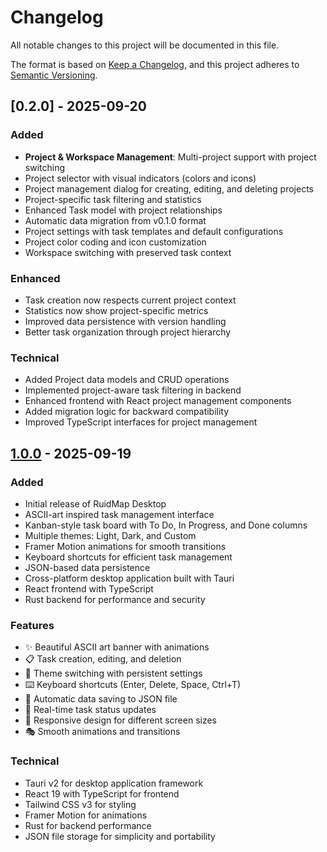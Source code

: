 # Changelog

All notable changes to this project will be documented in this file.

The format is based on [Keep a Changelog](https://keepachangelog.com/en/1.0.0/),
and this project adheres to [Semantic Versioning](https://semver.org/spec/v2.0.0.html).

## [0.2.0] - 2025-09-20

### Added
- **Project & Workspace Management**: Multi-project support with project switching
- Project selector with visual indicators (colors and icons)
- Project management dialog for creating, editing, and deleting projects
- Project-specific task filtering and statistics
- Enhanced Task model with project relationships
- Automatic data migration from v0.1.0 format
- Project settings with task templates and default configurations
- Project color coding and icon customization
- Workspace switching with preserved task context

### Enhanced
- Task creation now respects current project context
- Statistics now show project-specific metrics
- Improved data persistence with version handling
- Better task organization through project hierarchy

### Technical
- Added Project data models and CRUD operations
- Implemented project-aware task filtering in backend
- Enhanced frontend with React project management components
- Added migration logic for backward compatibility
- Improved TypeScript interfaces for project management

## [1.0.0] - 2025-09-19

### Added
- Initial release of RuidMap Desktop
- ASCII-art inspired task management interface
- Kanban-style task board with To Do, In Progress, and Done columns
- Multiple themes: Light, Dark, and Custom
- Framer Motion animations for smooth transitions
- Keyboard shortcuts for efficient task management
- JSON-based data persistence
- Cross-platform desktop application built with Tauri
- React frontend with TypeScript
- Rust backend for performance and security

### Features
- ✨ Beautiful ASCII art banner with animations
- 📋 Task creation, editing, and deletion
- 🎨 Theme switching with persistent settings
- ⌨️ Keyboard shortcuts (Enter, Delete, Space, Ctrl+T)
- 💾 Automatic data saving to JSON file
- 🔄 Real-time task status updates
- 📱 Responsive design for different screen sizes
- 🎭 Smooth animations and transitions

### Technical
- Tauri v2 for desktop application framework
- React 19 with TypeScript for frontend
- Tailwind CSS v3 for styling
- Framer Motion for animations
- Rust for backend performance
- JSON file storage for simplicity and portability

[1.0.0]: https://github.com/reicalasso/ruidmap/releases/tag/v1.0.0